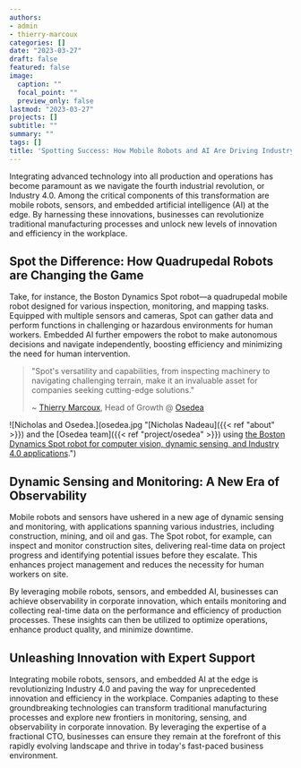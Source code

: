 ```yaml
---
authors:
- admin
- thierry-marcoux
categories: []
date: "2023-03-27"
draft: false
featured: false
image:
  caption: ""
  focal_point: ""
  preview_only: false
lastmod: "2023-03-27"
projects: []
subtitle: ""
summary: ""
tags: []
title: 'Spotting Success: How Mobile Robots and AI Are Driving Industry 4.0 Forward'
---
```


Integrating advanced technology into all production and operations has become paramount as we navigate the fourth industrial revolution, or Industry 4.0. Among the critical components of this transformation are mobile robots, sensors, and embedded artificial intelligence (AI) at the edge. By harnessing these innovations, businesses can revolutionize traditional manufacturing processes and unlock new levels of innovation and efficiency in the workplace.

## Spot the Difference: How Quadrupedal Robots are Changing the Game

Take, for instance, the Boston Dynamics Spot robot—a quadrupedal mobile robot designed for various inspection, monitoring, and mapping tasks. Equipped with multiple sensors and cameras, Spot can gather data and perform functions in challenging or hazardous environments for human workers. Embedded AI further empowers the robot to make autonomous decisions and navigate independently, boosting efficiency and minimizing the need for human intervention.

> "Spot's versatility and capabilities, from inspecting machinery to navigating challenging terrain, make it an invaluable asset for companies seeking cutting-edge solutions."
>
> ~ [Thierry Marcoux](https://www.linkedin.com/in/thierry-marcoux-28480b53/), Head of Growth @ [Osedea](https://www.osedea.com/)


![Nicholas and Osedea.](osedea.jpg "[Nicholas Nadeau]({{< ref "about" >}}) and the [Osedea team]({{< ref "project/osedea" >}}) using [the Boston Dynamics Spot robot for computer vision, dynamic sensing, and Industry 4.0 applications](https://www.osedea.com/en/blog/meet-spot).")

## Dynamic Sensing and Monitoring: A New Era of Observability

Mobile robots and sensors have ushered in a new age of dynamic sensing and monitoring, with applications spanning various industries, including construction, mining, and oil and gas. The Spot robot, for example, can inspect and monitor construction sites, delivering real-time data on project progress and identifying potential issues before they escalate. This enhances project management and reduces the necessity for human workers on site.

By leveraging mobile robots, sensors, and embedded AI, businesses can achieve observability in corporate innovation, which entails monitoring and collecting real-time data on the performance and efficiency of production processes. These insights can then be utilized to optimize operations, enhance product quality, and minimize downtime.

## Unleashing Innovation with Expert Support

Integrating mobile robots, sensors, and embedded AI at the edge is revolutionizing Industry 4.0 and paving the way for unprecedented innovation and efficiency in the workplace. Companies adapting to these groundbreaking technologies can transform traditional manufacturing processes and explore new frontiers in monitoring, sensing, and observability in corporate innovation. By leveraging the expertise of a fractional CTO, businesses can ensure they remain at the forefront of this rapidly evolving landscape and thrive in today's fast-paced business environment.
